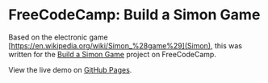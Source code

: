 # FreeCodeCamp: Build a Simon Game
Based on the electronic game [https://en.wikipedia.org/wiki/Simon_%28game%29](Simon), this was written for the [Build a Simon Game](https://www.freecodecamp.com/challenges/build-a-simon-game) project on FreeCodeCamp.

View the live demo on [GitHub Pages](https://alyscole.github.io/fcc/simongame).
